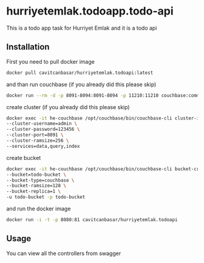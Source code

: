 # hurriyetemlak.todoapp.todo-api

This is a todo app task for Hurriyet Emlak and it is a todo api 

## Installation

First you need to pull docker image

```bash
docker pull cavitcanbasar/hurriyetemlak.todoapi:latest
```

and than run couchbase (if you already did this please skip)

```bash
docker run --rm -d -p 8091-8094:8091-8094 -p 11210:11210 couchbase:community-6.0.0
```

create cluster (if you already did this please skip)

```bash
docker exec -it he-couchbase /opt/couchbase/bin/couchbase-cli cluster-init -c 127.0.0.1 \
--cluster-username=admin \
--cluster-password=123456 \
--cluster-port=8091 \
--cluster-ramsize=256 \
--services=data,query,index
```

create bucket 

```bash
docker exec -it he-couchbase /opt/couchbase/bin/couchbase-cli bucket-create -c 127.0.0.1:8091 \
--bucket=todo-bucket \
--bucket-type=couchbase \
--bucket-ramsize=128 \
--bucket-replica=1 \
-u todo-bucket -p todo-bucket
```

and run the docker image

```bash
docker run -i -t -p 8080:81 cavitcanbasar/hurriyetemlak.todoapi
```


## Usage

You can view all the controllers from swagger

